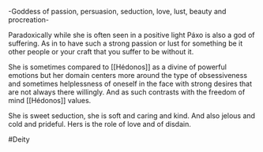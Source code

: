 -Goddess of passion, persuasion, seduction, love, lust, beauty and procreation-

Paradoxically while she is often seen in a positive light Páxo is also a god of suffering. As in to have such a strong passion or lust for something be it other people or your craft that you suffer to be without it.

She is sometimes compared to [[Hédonos]] as a divine of powerful emotions but her domain centers more around the type of obsessiveness and sometimes helplessness of oneself in the face with strong desires that are not always there willingly.  And as such contrasts with the freedom of mind [[Hédonos]] values.

She is sweet seduction, she is soft and caring and kind. And also jelous and cold and prideful. Hers is the role of love and of disdain.

#Deity